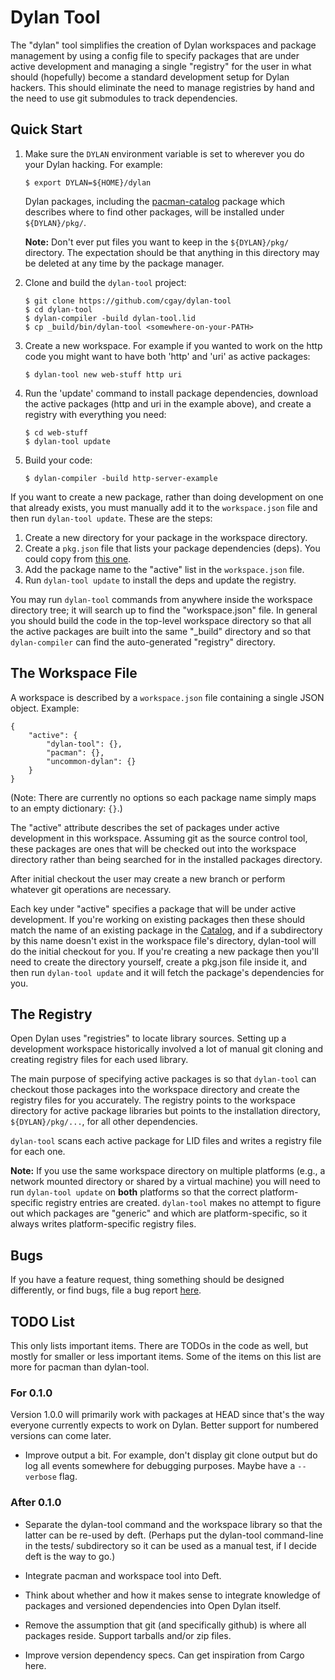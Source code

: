 # Dylan Tool

The "dylan" tool simplifies the creation of Dylan workspaces and
package management by using a config file to specify packages that are
under active development and managing a single "registry" for the user
in what should (hopefully) become a standard development setup for
Dylan hackers. This should eliminate the need to manage registries by
hand and the need to use git submodules to track dependencies.

## Quick Start

1.  Make sure the `DYLAN` environment variable is set to wherever you
    do your Dylan hacking. For example:
   
        $ export DYLAN=${HOME}/dylan
   
    Dylan packages, including the
    [pacman-catalog](https://github.com/cgay/pacman-catalog) package
    which describes where to find other packages, will be installed
    under `${DYLAN}/pkg/`.
    
    **Note:** Don't ever put files you want to keep in the
    `${DYLAN}/pkg/` directory. The expectation should be that anything
    in this directory may be deleted at any time by the package
    manager.
   
1.  Clone and build the `dylan-tool` project:

        $ git clone https://github.com/cgay/dylan-tool
        $ cd dylan-tool
        $ dylan-compiler -build dylan-tool.lid
        $ cp _build/bin/dylan-tool <somewhere-on-your-PATH>
      
1.  Create a new workspace. For example if you wanted to work on the
    http code you might want to have both 'http' and 'uri' as active
    packages:

        $ dylan-tool new web-stuff http uri

1.  Run the 'update' command to install package dependencies, download
    the active packages (http and uri in the example above), and create
    a registry with everything you need:
   
        $ cd web-stuff
        $ dylan-tool update

1.  Build your code:

        $ dylan-compiler -build http-server-example

If you want to create a new package, rather than doing development on
one that already exists, you must manually add it to the
`workspace.json` file and then run `dylan-tool update`. These are the
steps:

1.  Create a new directory for your package in the workspace directory.
1.  Create a `pkg.json` file that lists your package dependencies
    (deps). You could copy from
    [this one](https://github.com/cgay/dylan-tool/blob/master/pkg.json).
1.  Add the package name to the "active" list in the `workspace.json`
    file.
1.  Run `dylan-tool update` to install the deps and update the registry.

You may run `dylan-tool` commands from anywhere inside the workspace
directory tree; it will search up to find the "workspace.json" file.
In general you should build the code in the top-level workspace
directory so that all the active packages are built into the same
"_build" directory and so that `dylan-compiler` can find the
auto-generated "registry" directory.

## The Workspace File

A workspace is described by a `workspace.json` file containing a
single JSON object. Example:

    {
        "active": {
            "dylan-tool": {},
            "pacman": {},
            "uncommon-dylan": {}
        }
    }

(Note: There are currently no options so each package name simply maps
to an empty dictionary: `{}`.)

The "active" attribute describes the set of packages under active
development in this workspace. Assuming git as the source control
tool, these packages are ones that will be checked out into the
workspace directory rather than being searched for in the installed
packages directory.

After initial checkout the user may create a new branch or perform
whatever git operations are necessary.

Each key under "active" specifies a package that will be under active
development. If you're working on existing packages then these should
match the name of an existing package in the
[Catalog](https://github.com/cgay/pacman-catalog), and if a
subdirectory by this name doesn't exist in the workspace file's
directory, dylan-tool will do the initial checkout for you. If you're
creating a new package then you'll need to create the directory
yourself, create a pkg.json file inside it, and then run `dylan-tool
update` and it will fetch the package's dependencies for you.

## The Registry

Open Dylan uses "registries" to locate library sources. Setting up a
development workspace historically involved a lot of manual git
cloning and creating registry files for each used library.

The main purpose of specifying active packages is so that `dylan-tool`
can checkout those packages into the workspace directory and create
the registry files for you accurately.  The registry points to the
workspace directory for active package libraries but points to the
installation directory, `${DYLAN}/pkg/...`, for all other
dependencies.

`dylan-tool` scans each active package for LID files and writes a
registry file for each one.

**Note:** If you use the same workspace directory on multiple
platforms (e.g., a network mounted directory or shared by a virtual
machine) you will need to run `dylan-tool update` on **both**
platforms so that the correct platform-specific registry entries are
created. `dylan-tool` makes no attempt to figure out which packages
are "generic" and which are platform-specific, so it always writes
platform-specific registry files.

## Bugs

If you have a feature request, thing something should be designed
differently, or find bugs, file a bug report
[here](https://github.com/cgay/dylan-tool/issues).

## TODO List

This only lists important items. There are TODOs in the code as well,
but mostly for smaller or less important items. Some of the items on
this list are more for pacman than dylan-tool.

### For 0.1.0

Version 1.0.0 will primarily work with packages at HEAD since that's
the way everyone currently expects to work on Dylan.  Better support
for numbered versions can come later.

* Improve output a bit. For example, don't display git clone output
  but do log all events somewhere for debugging purposes. Maybe have
  a `--verbose` flag.

### After 0.1.0

* Separate the dylan-tool command and the workspace library so that
  the latter can be re-used by deft. (Perhaps put the dylan-tool
  command-line in the tests/ subdirectory so it can be used as a
  manual test, if I decide deft is the way to go.)

* Integrate pacman and workspace tool into Deft.

* Think about whether and how it makes sense to integrate knowledge of
  packages and versioned dependencies into Open Dylan itself.

* Remove the assumption that git (and specifically github) is where
  all packages reside. Support tarballs and/or zip files.

* Improve version dependency specs. Can get inspiration from Cargo
  here.
